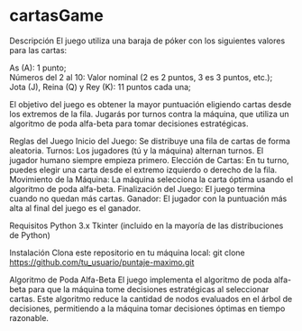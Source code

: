 # cartasGame

  Descripción
El juego utiliza una baraja de póker con los siguientes valores para las cartas:

As (A): 1 punto;	
Números del 2 al 10: Valor nominal (2 es 2 puntos, 3 es 3 puntos, etc.);	
Jota (J), Reina (Q) y Rey (K): 11 puntos cada una;	

El objetivo del juego es obtener la mayor puntuación eligiendo cartas desde los extremos de la fila. Jugarás por turnos contra la máquina, que utiliza un algoritmo de poda alfa-beta para tomar decisiones estratégicas.

Reglas del Juego
Inicio del Juego: Se distribuye una fila de cartas de forma aleatoria.
Turnos: Los jugadores (tú y la máquina) alternan turnos. El jugador humano siempre empieza primero.
Elección de Cartas: En tu turno, puedes elegir una carta desde el extremo izquierdo o derecho de la fila.
Movimiento de la Máquina: La máquina selecciona la carta óptima usando el algoritmo de poda alfa-beta.
Finalización del Juego: El juego termina cuando no quedan más cartas.
Ganador: El jugador con la puntuación más alta al final del juego es el ganador.

Requisitos
Python 3.x
Tkinter (incluido en la mayoría de las distribuciones de Python)

Instalación
Clona este repositorio en tu máquina local:
    git clone https://github.com/tu_usuario/puntaje-maximo.git

Algoritmo de Poda Alfa-Beta
El juego implementa el algoritmo de poda alfa-beta para que la máquina tome decisiones estratégicas al seleccionar cartas. Este algoritmo reduce la cantidad de nodos evaluados en el árbol de decisiones, permitiendo a la máquina tomar decisiones óptimas en tiempo razonable.
